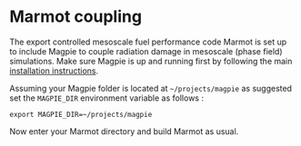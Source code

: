# Marmot coupling

The export controlled mesoscale fuel performance code Marmot is set up to
include Magpie to couple radiation damage in mesoscale (phase field)
simulations. Make sure Magpie is up and running first by following the main
[installation instructions](/Installation.md).

Assuming your Magpie folder is located at `~/projects/magpie` as suggested set
the `MAGPIE_DIR` environment variable as follows :

```
export MAGPIE_DIR=~/projects/magpie
```

Now enter your Marmot directory and build Marmot as usual.
